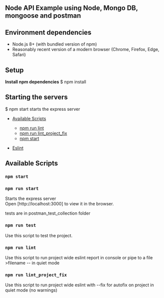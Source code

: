 ## Node API Example using Node, Mongo DB, mongoose and postman 

## Environment dependencies

- Node.js 8+ (with bundled version of npm)
- Reasonably recent version of a modern browser (Chrome, Firefox, Edge, Safari)

## Setup
**Install npm dependencies**
$ npm install

## Starting the servers
$ npm start starts the express server

- [Available Scripts](#available-scripts)
  - [npm run lint](#npm-run-lint)
  - [npm run lint_project_fix](#npm-run-lint_project_fix)
  - [npm start](#npm-start)

- [Eslint](#eslint)

## Available Scripts

  ### `npm start`
  ### `npm run start`

  Starts the express server<br>
  Open [http://localhost:3000] to view it in the browser.

  tests are in postman_test_collection folder
  ### `npm run test`

  Use this script to test the project.
  
  ### `npm run lint`

  Use this script to run project wide eslint report in console or pipe to a file >filename -- in quiet mode

  ### `npm run lint_project_fix`

  Use this script to run project wide eslint with --fix for autofix on project in quiet mode (no warnings)
